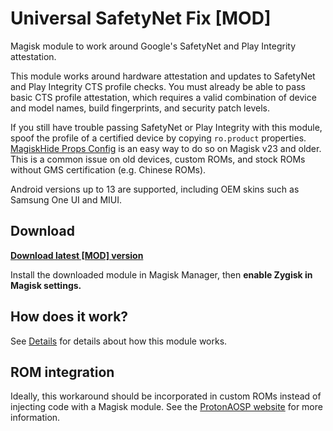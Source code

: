 # Universal SafetyNet Fix [MOD]

Magisk module to work around Google's SafetyNet and Play Integrity attestation.

This module works around hardware attestation and updates to SafetyNet and Play Integrity CTS profile checks. You must already be able to pass basic CTS profile attestation, which requires a valid combination of device and model names, build fingerprints, and security patch levels.

If you still have trouble passing SafetyNet or Play Integrity with this module, spoof the profile of a certified device by copying `ro.product` properties. [MagiskHide Props Config](https://github.com/Magisk-Modules-Repo/MagiskHidePropsConf) is an easy way to do so on Magisk v23 and older. This is a common issue on old devices, custom ROMs, and stock ROMs without GMS certification (e.g. Chinese ROMs).

Android versions up to 13 are supported, including OEM skins such as Samsung One UI and MIUI.

## Download

**[Download latest [MOD] version](https://github.com/Displax/safetynet-fix/releases)**

Install the downloaded module in Magisk Manager, then **enable Zygisk in Magisk settings.**

## How does it work?

See [Details](docs/details.md) for details about how this module works.

## ROM integration

Ideally, this workaround should be incorporated in custom ROMs instead of injecting code with a Magisk module. See the [ProtonAOSP website](https://protonaosp.org/developers/details/safetynet) for more information.
